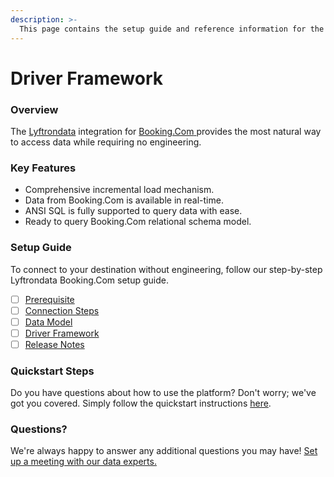 ```yaml
---
description: >-
  This page contains the setup guide and reference information for the Booking.Com source connector.
---
```


# Driver Framework

### Overview

The [Lyftrondata](https://www.lyftrondata.com/) integration for [Booking.Com](https://www.lyftrondata.com/integration/booking.com/)[ ](https://www.lyftrondata.com/integration/booking.com/)provides the most natural way to access data while requiring no engineering.

### Key Features

* Comprehensive incremental load mechanism.
* Data from Booking.Com is available in real-time.&#x20;
* ANSI SQL is fully supported to query data with ease.
* Ready to query Booking.Com relational schema model.

### Setup Guide

To connect to your destination without engineering, follow our step-by-step Lyftrondata Booking.Com setup guide.

* [ ] [Prerequisite](../../marketing-analytics/booking.com/prerequisite.md)
* [ ] [Connection Steps](../../marketing-analytics/booking.com/connection-steps.md)
* [ ] [Data Model](../../marketing-analytics/booking.com/data-model/)
* [ ] [Driver Framework](../../marketing-analytics/booking.com/driver-framework/)
* [ ] [Release Notes](../../marketing-analytics/booking.com/release-notes.md)

### Quickstart Steps

Do you have questions about how to use the platform? Don't worry; we've got you covered. Simply follow the quickstart instructions [here](../../../quickstart-steps.md).

### Questions? <a href="#questions" id="questions"></a>

We're always happy to answer any additional questions you may have! [Set up a meeting with our data experts.](https://www.lyftrondata.com/book-a-meeting/)


